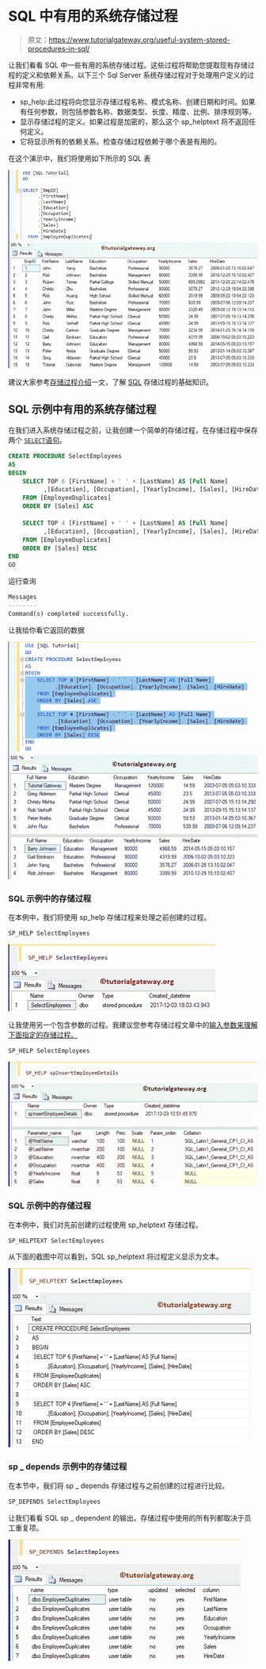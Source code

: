 # SQL 中有用的系统存储过程

> 原文：<https://www.tutorialgateway.org/useful-system-stored-procedures-in-sql/>

让我们看看 SQL 中一些有用的系统存储过程。这些过程将帮助您提取现有存储过程的定义和依赖关系。以下三个 Sql Server 系统存储过程对于处理用户定义的过程非常有用:

*   sp_help:此过程将向您显示存储过程名称、模式名称、创建日期和时间。如果有任何参数，则包括参数名称、数据类型、长度、精度、比例、排序规则等。
*   显示存储过程的定义。如果过程是加密的，那么这个 sp_helptext 将不返回任何定义。
*   它将显示所有的依赖关系。检查存储过程依赖于哪个表是有用的。

在这个演示中，我们将使用如下所示的 SQL 表

![Useful System Stored Procedures in SQL 1](img/50358931d85cd590c2f6db4ad4c3d179.png)

建议大家参考[存储过程介绍](https://www.tutorialgateway.org/stored-procedures-in-sql/)一文，了解 [SQL](https://www.tutorialgateway.org/sql/) 存储过程的基础知识。

## SQL 示例中有用的系统存储过程

在我们进入系统存储过程之前，让我创建一个简单的存储过程，在存储过程中保存两个 [`SELECT`语句](https://www.tutorialgateway.org/sql-select-statement/)。

```sql
CREATE PROCEDURE SelectEmployees
AS
BEGIN
	SELECT TOP 6 [FirstName] + ' ' + [LastName] AS [Full Name]
          ,[Education], [Occupation], [YearlyIncome], [Sales], [HireDate]
	FROM [EmployeeDuplicates]
	ORDER BY [Sales] ASC

	SELECT TOP 4 [FirstName] + ' ' + [LastName] AS [Full Name]
          ,[Education], [Occupation], [YearlyIncome], [Sales], [HireDate]
	FROM [EmployeeDuplicates]
	ORDER BY [Sales] DESC
END
GO
```

运行查询

```sql
Messages
--------
Command(s) completed successfully.
```

让我给你看它返回的数据

![Useful System Stored Procedures in SQL 6](img/3dca8b5e32d87601cd4fbce67cd63c98.png)

### SQL 示例中的存储过程

在本例中，我们将使用 sp_help 存储过程来处理之前创建的过程。

```sql
SP_HELP SelectEmployees
```

![Useful System Stored Procedures in SQL 3](img/b5973cfba6ae678004d23850c3e0d390.png)

让我使用另一个包含参数的过程。我建议您参考存储过程文章中的[输入参数来理解下面指定的存储过程。](https://www.tutorialgateway.org/input-parameters-in-sql-stored-procedure/)

```sql
SP_HELP SelectEmployees
```

![Useful System Stored Procedures in SQL 7](img/9b80d0eeafac72cdab8c71fccf3b234d.png)

### SQL 示例中的存储过程

在本例中，我们对先前创建的过程使用 sp_helptext 存储过程。

```sql
SP_HELPTEXT SelectEmployees
```

从下面的截图中可以看到，SQL sp_helptext 将过程定义显示为文本。

![Useful System Stored Procedures in SQL 4](img/831bb88ad021d0e59517ee7a23474b14.png)

### sp _ depends 示例中的存储过程

在本节中，我们将 sp _ depends 存储过程与之前创建的过程进行比较。

```sql
SP_DEPENDS SelectEmployees
```

让我们看看 SQL sp _ dependent 的输出。存储过程中使用的所有列都取决于员工重复项。

![Useful System Stored Procedures in SQL 5](img/34b04f7e52efd20e465a0c0c7cc7200f.png)